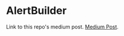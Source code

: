 # AlertBuilder

Link to this repo's medium post. [Medium Post](https://shresthanabin.medium.com/using-builder-pattern-to-show-alert-ios-d6a1dadace2e).

